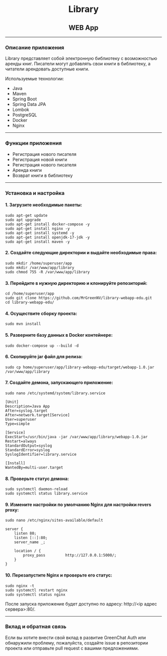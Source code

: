 <div style="text-align: center;">

#   **Library**
##  **WEB App**

</div>

----
### Описание приложения
Library представляет собой электронную библиотеку с возможностью аренды книг.
Писатели могут добавлять свои книги в библиотеку, а читатели арендовать доступные книги.

Используемые технологии:

* Java
* Maven
* Spring Boot
* Spring Data JPA
* Lombok
* PostgreSQL
* Docker
* Nginx
----
### Функции приложения

- Регистрация нового писателя
- Регистрация новой книги
- Регистрация нового писателя
- Аренда книги
- Возврат книги в библиотеку
----
### Установка и настройка
#### 1. Загрузите необходимые пакеты:
```
sudo apt-get update
sudo apt upgrade
sudo apt-get install docker-compose -y
sudo apt-get install nginx -y
sudo apt-get install systemd -y
sudo apt-get install openjdk-17-jdk -y
sudo apt-get install maven -y
```
#### 2. Создайте следующие директории и выдайте необходимые права:
```
sudo mkdir /home/superuser/app
sudo mkdir /var/www/app/library
sudo chmod 755 -R /var/www/app/library
```
#### 3. Перейдите в нужную директорию и клонируйте репозиторий:
```
cd /home/superuser/app
sudo git clone https://github.com/MrGreenNV/library-webapp-edu.git
cd library-webapp-edu/
```
#### 4. Осуществите сборку проекта:
```
sudo mvn install
```
#### 5. Разверните базу данных в Docker контейнере:
```
sudo docker-compose up --build -d
```
#### 6. Скопируйте jar файл для релиза:
```
sudo cp home/superuser/app/library-webapp-edu/target/webapp-1.0.jar /var/www/app/library
```
#### 7. Создайте демона, запускающего приложение:
```
sudo nano /etc/systemd/system/library.service

[Unit]
Description=Java App
After=syslog.target
After=network.target[Service]
User=superuser
Type=simple

[Service]
ExecStart=/usr/bin/java -jar /var/www/app/library/webapp-1.0.jar
Restart=always
StandardOutput=syslog
StandardError=syslog
SyslogIdentifier=library.service

[Install]
WantedBy=multi-user.target
```
#### 8. Проверьте статус демона:
```
sudo systemctl daemon-reload
sudo systemctl status library.service
```
#### 9. Измените настройки по умолчанию Nginx для настройки revers proxy:
```
sudo nano /etc/nginx/sites-available/default

server {
	listen 80;
	listen [::]:80;
	server_name _;
	
	location / {
		proxy_pass         http://127.0.0.1:5000/;
	}
}
```
#### 10. Перезапустите Nginx и проверьте его статус:
```
sudo nginx -t
sudo systemctl restart nginx
sudo systemctl status nginx
```

После запуска приложение будет доступно по адресу: http://<ip адрес сервера>:80/.

----

### Вклад и обратная связь
Если вы хотите внести свой вклад в развитие GreenChat Auth или обнаружили проблему, пожалуйста, создайте issue в репозитории проекта или отправьте pull request с вашими предложениями.
